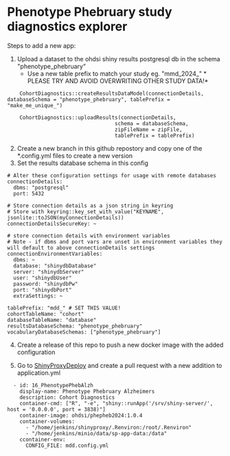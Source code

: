 # Phenotype Phebruary study diagnostics explorer

Steps to add a new app:

1. Upload a dataset to the ohdsi shiny results postgresql db in the schema "phenotype_phebruary"
    * Use a new table prefix to match your study eg. "mmd_2024_" * PLEASE TRY AND AVOID OVERWRITING OTHER STUDY DATA!*

```
    CohortDiagnostics::createResultsDataModel(connectionDetails, databaseSchema = "phenotype_phebruary", tablePrefix = "make_me_unique_")

    CohortDiagnostics::uploadResults(connectionDetails,
                                   schema = databaseSchema,
                                   zipFileName = zipFile,
                                   tablePrefix = tablePrefix)
```
2. Create a new branch in this github repostory and copy one of the *.config.yml files to create a new version
3. Set the results database schema in this config 

```
# Alter these configuration settings for usage with remote databases
connectionDetails:
  dbms: "postgresql"
  port: 5432

# Store connection details as a json string in keyring
# Store with keyring::key_set_with_value("KEYNAME", jsonlite::toJSON(myConnectionDetails))
connectionDetailsSecureKey: ~

# store connection details with environment variables
# Note - if dbms and port vars are unset in environment variables they will default to above connectionDetails settings
connectionEnvironmentVariables:
  dbms: ~
  database: "shinydbDatabase"
  server: "shinydbServer"
  user: "shinydbUser"
  password: "shinydbPw"
  port: "shinydbPort"
  extraSettings: ~

tablePrefix: "mdd_" # SET THIS VALUE!
cohortTableName: "cohort"
databaseTableName: "database"
resultsDatabaseSchema: "phenotype_phebruary"
vocabularyDatabaseSchemas: ["phenotype_phebruary"]
```
4. Create a release of this repo to push a new docker image with the added configuration

5. Go to [ShinyProxyDeploy](https://github.com/OHDSI/ShinyProxyDeploy) and create a pull request with a new addition to application.yml

```
  - id: 16_PhenotypePhebAlzh
    display-name: Phenotype Phebruary Alzheimers
    description: Cohort Diagnostics
    container-cmd: ["R", "-e", "shiny::runApp('/srv/shiny-server/', host = '0.0.0.0', port = 3838)"]
    container-image: ohdsi/phepheb2024:1.0.4
    container-volumes:
      - "/home/jenkins/shinyproxy/.Renviron:/root/.Renviron"
      - "/home/jenkins/minio/data/sp-app-data:/data"
    ccontainer-env:
      CONFIG_FILE: mdd.config.yml
````